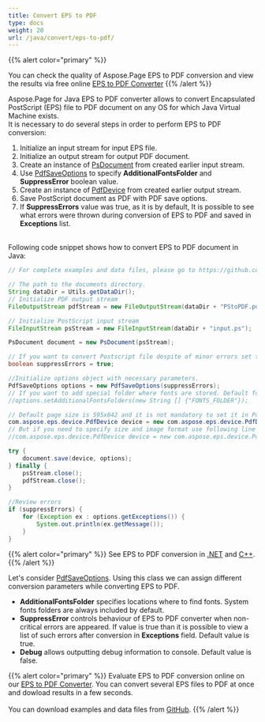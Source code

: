 ```yaml
---
title: Convert EPS to PDF
type: docs
weight: 20
url: /java/convert/eps-to-pdf/
---
```


{{% alert color="primary" %}} 

You can check the quality of Aspose.Page EPS to PDF conversion and view the results via free online <a nofollow href="https://products.aspose.app/page/conversion/eps-to-pdf">EPS to PDF Converter</a> {{% /alert %}} 

Aspose.Page for Java EPS to PDF converter allows to convert Encapsulated PostScript (EPS) file to PDF document on any OS for which Java Virtual Machine exists.
<br>It is necessary to do several steps in order to perform EPS to PDF conversion:
1. Initialize an input stream for input EPS file.
2. Initialize an output stream for output PDF document.
3. Create an instance of [PsDocument](https://apireference.aspose.com/page/java/com.aspose.eps/psdocument) from created earlier input stream.
4. Use [PdfSaveOptions](https://apireference.aspose.com/page/java/com.aspose.eps.device/pdfsaveoptions) to specify **AdditionalFontsFolder** and **SuppressError** boolean value.
5. Create an instance of [PdfDevice](https://apireference.aspose.com/page/java/com.aspose.eps.device/pdfdevice) from created earlier output stream.
6. Save PostScript document as PDF with PDF save options.
7. If **SuppressErrors** value was true, as it is by default, It is possible to see what errors were thrown during conversion of EPS to PDF and saved in **Exceptions** list.

<br>Following code snippet shows how to convert EPS to PDF document in Java:
<br>
```Java
// For complete examples and data files, please go to https://github.com/aspose-page/Aspose.Page-for-Java

// The path to the documents directory.
String dataDir = Utils.getDataDir();
// Initialize PDF output stream
FileOutputStream pdfStream = new FileOutputStream(dataDir + "PStoPDF.pdf");

// Initialize PostScript input stream
FileInputStream psStream = new FileInputStream(dataDir + "input.ps");

PsDocument document = new PsDocument(psStream);

// If you want to convert Postscript file despite of minor errors set this flag
boolean suppressErrors = true;

//Initialize options object with necessary parameters.
PdfSaveOptions options = new PdfSaveOptions(suppressErrors);
// If you want to add special folder where fonts are stored. Default fonts folder in OS is always included.
//options.setAdditionalFontsFolders(new String [] {"FONTS_FOLDER"});

// Default page size is 595x842 and it is not mandatory to set it in PdfDevice
com.aspose.eps.device.PdfDevice device = new com.aspose.eps.device.PdfDevice(pdfStream);
// But if you need to specify size and image format use following line
//com.aspose.eps.device.PdfDevice device = new com.aspose.eps.device.PdfDevice(pdfStream, new Dimension(595, 842));

try {
    document.save(device, options);
} finally {
    psStream.close();
    pdfStream.close();
}

//Review errors
if (suppressErrors) {
    for (Exception ex : options.getExceptions()) {
        System.out.println(ex.getMessage());
    }
}
```
{{% alert color="primary" %}}
See EPS to PDF conversion in [.NET](/page/net/convert/eps-to-pdf/) and [C++](/page/cpp/convert/eps-to-pdf/).
{{% /alert %}}

Let's consider [PdfSaveOptions](https://apireference.aspose.com/page/java/com.aspose.eps.device/pdfsaveoptions). Using this class we can assign different conversion parameters while converting EPS to PDF.
<br>
- **AdditionalFontsFolder** specifies locations where to find fonts. System fonts folders are always included by default.
- **SuppressError** controls behaviour of EPS to PDF converter when non-critical errors are appeared. If value is true than it is possible to view a list of such errors after conversion in **Exceptions** field. Default value is true.
- **Debug** allows outputting debug information to console. Default value is false.

{{% alert color="primary" %}}
Evaluate EPS to PDF conversion online on our <a nofollow href="https://products.aspose.app/page/conversion/eps-to-pdf">EPS to PDF Converter</a>. You can convert several EPS files to PDF at once and dowload results in a few seconds.
<br>
<br>
You can download examples and data files from [GitHub](https://github.com/aspose-page/Aspose.Page-for-Java). {{% /alert %}} 